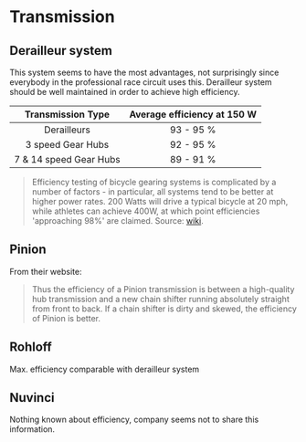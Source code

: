 # Transmission

Derailleur system
-----------------

This system seems to have the most advantages, not surprisingly since everybody in the professional race circuit uses this. Derailleur system should be well maintained in order to achieve high efficiency. 

| Transmission Type     | Average efficiency at 150 W |
|:---------------------:|:---------------------------:|
| Derailleurs           | 93 - 95 %                   |
| 3 speed Gear Hubs     | 92 - 95 %                   |
| 7 & 14 speed Gear Hubs| 89 - 91 %                   |

> Efficiency testing of bicycle gearing systems is complicated by a number of factors - in particular, all systems tend to be better at higher power rates. 200 Watts will drive a typical bicycle at 20 mph, while athletes can achieve 400W, at which point efficiencies 'approaching 98%' are claimed. Source: [wiki](https://en.wikipedia.org/wiki/Bicycle_gearing#Efficiency).


Pinion
------

From their website:

> Thus the efficiency of a Pinion transmission is between a high-quality hub transmission and a new chain shifter running absolutely straight from front to back. If a chain shifter is dirty and skewed, the efficiency of Pinion is better.

Rohloff
-------

Max. efficiency comparable with derailleur system

Nuvinci
-------

Nothing known about efficiency, company seems not to share this information.

